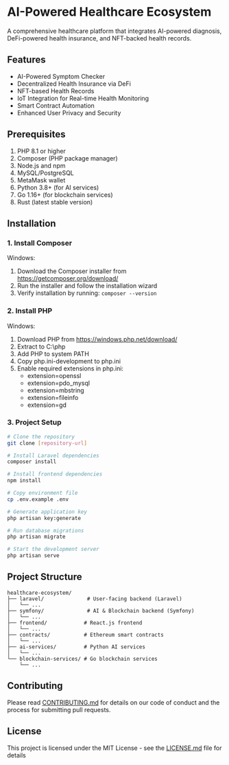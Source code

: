 # AI-Powered Healthcare Ecosystem

A comprehensive healthcare platform that integrates AI-powered diagnosis, DeFi-powered health insurance, and NFT-backed health records.

## Features

- AI-Powered Symptom Checker
- Decentralized Health Insurance via DeFi
- NFT-based Health Records
- IoT Integration for Real-time Health Monitoring
- Smart Contract Automation
- Enhanced User Privacy and Security

## Prerequisites

1. PHP 8.1 or higher
2. Composer (PHP package manager)
3. Node.js and npm
4. MySQL/PostgreSQL
5. MetaMask wallet
6. Python 3.8+ (for AI services)
7. Go 1.16+ (for blockchain services)
8. Rust (latest stable version)

## Installation

### 1. Install Composer

Windows:
1. Download the Composer installer from https://getcomposer.org/download/
2. Run the installer and follow the installation wizard
3. Verify installation by running: `composer --version`

### 2. Install PHP

Windows:
1. Download PHP from https://windows.php.net/download/
2. Extract to C:\php
3. Add PHP to system PATH
4. Copy php.ini-development to php.ini
5. Enable required extensions in php.ini:
   - extension=openssl
   - extension=pdo_mysql
   - extension=mbstring
   - extension=fileinfo
   - extension=gd

### 3. Project Setup

```bash
# Clone the repository
git clone [repository-url]

# Install Laravel dependencies
composer install

# Install frontend dependencies
npm install

# Copy environment file
cp .env.example .env

# Generate application key
php artisan key:generate

# Run database migrations
php artisan migrate

# Start the development server
php artisan serve
```

## Project Structure

```
healthcare-ecosystem/
├── laravel/              # User-facing backend (Laravel)
│   └── ...
├── symfony/              # AI & Blockchain backend (Symfony)
│   └── ...
├── frontend/            # React.js frontend
│   └── ...
├── contracts/           # Ethereum smart contracts
│   └── ...
├── ai-services/         # Python AI services
│   └── ...
└── blockchain-services/ # Go blockchain services
    └── ...
```

## Contributing

Please read [CONTRIBUTING.md](CONTRIBUTING.md) for details on our code of conduct and the process for submitting pull requests.

## License

This project is licensed under the MIT License - see the [LICENSE.md](LICENSE.md) file for details 